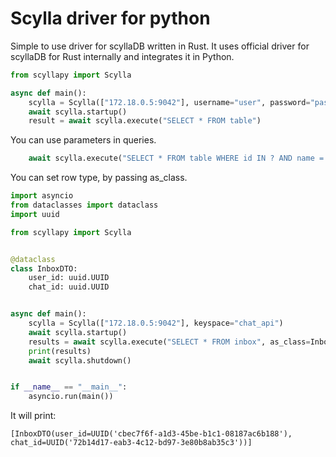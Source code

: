 # Scylla driver for python

Simple to use driver for scyllaDB written in Rust.
It uses official driver for scyllaDB for Rust internally and
integrates it in Python.

```python
from scyllapy import Scylla

async def main():
    scylla = Scylla(["172.18.0.5:9042"], username="user", password="pass", keyspace="keyspace")
    await scylla.startup()
    result = await scylla.execute("SELECT * FROM table")
```

You can use parameters in queries.

```python
    await scylla.execute("SELECT * FROM table WHERE id IN ? AND name = ?", ([1, 2, 3], "name"))
```

You can set row type, by passing as_class.

```python
import asyncio
from dataclasses import dataclass
import uuid

from scyllapy import Scylla


@dataclass
class InboxDTO:
    user_id: uuid.UUID
    chat_id: uuid.UUID


async def main():
    scylla = Scylla(["172.18.0.5:9042"], keyspace="chat_api")
    await scylla.startup()
    results = await scylla.execute("SELECT * FROM inbox", as_class=InboxDTO)
    print(results)
    await scylla.shutdown()


if __name__ == "__main__":
    asyncio.run(main())

```

It will print:

```log
[InboxDTO(user_id=UUID('cbec7f6f-a1d3-45be-b1c1-08187ac6b188'), chat_id=UUID('72b14d17-eab3-4c12-bd97-3e80b8ab35c3'))]
```
